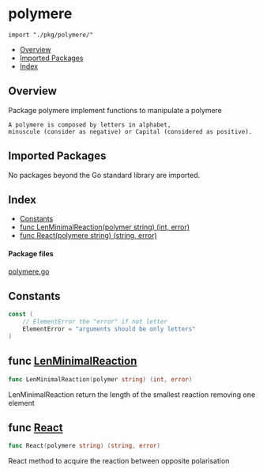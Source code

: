 # polymere
`import "./pkg/polymere/"`

* [Overview](#pkg-overview)
* [Imported Packages](#pkg-imports)
* [Index](#pkg-index)

## <a name="pkg-overview">Overview</a>
Package polymere implement functions to manipulate a polymere

	A polymere is composed by letters in alphabet,
	minuscule (consider as negative) or Capital (considered as positive).

## <a name="pkg-imports">Imported Packages</a>

No packages beyond the Go standard library are imported.

## <a name="pkg-index">Index</a>
* [Constants](#pkg-constants)
* [func LenMinimalReaction(polymer string) (int, error)](#LenMinimalReaction)
* [func React(polymere string) (string, error)](#React)

#### <a name="pkg-files">Package files</a>
[polymere.go](./polymere.go) 

## <a name="pkg-constants">Constants</a>
``` go
const (
    // ElementError the "error" if not letter
    ElementError = "arguments should be only letters"
)
```

## <a name="LenMinimalReaction">func</a> [LenMinimalReaction](./polymere.go#L100)
``` go
func LenMinimalReaction(polymer string) (int, error)
```
LenMinimalReaction return the length of the smallest reaction removing one element

## <a name="React">func</a> [React](./polymere.go#L34)
``` go
func React(polymere string) (string, error)
```
React method to acquire the reaction between opposite polarisation
